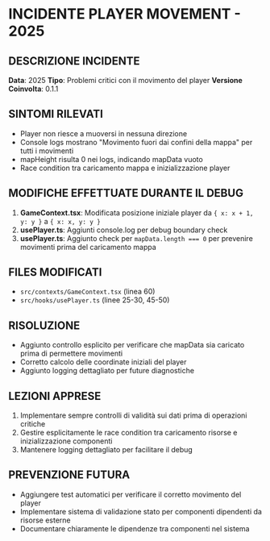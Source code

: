 # INCIDENTE PLAYER MOVEMENT - 2025

## DESCRIZIONE INCIDENTE
**Data**: 2025
**Tipo**: Problemi critici con il movimento del player
**Versione Coinvolta**: 0.1.1

## SINTOMI RILEVATI
- Player non riesce a muoversi in nessuna direzione
- Console logs mostrano "Movimento fuori dai confini della mappa" per tutti i movimenti
- mapHeight risulta 0 nei logs, indicando mapData vuoto
- Race condition tra caricamento mappa e inizializzazione player

## MODIFICHE EFFETTUATE DURANTE IL DEBUG
1. **GameContext.tsx**: Modificata posizione iniziale player da `{ x: x + 1, y: y }` a `{ x: x, y: y }`
2. **usePlayer.ts**: Aggiunti console.log per debug boundary check
3. **usePlayer.ts**: Aggiunto check per `mapData.length === 0` per prevenire movimenti prima del caricamento mappa

## FILES MODIFICATI
- `src/contexts/GameContext.tsx` (linea 60)
- `src/hooks/usePlayer.ts` (linee 25-30, 45-50)

## RISOLUZIONE
- Aggiunto controllo esplicito per verificare che mapData sia caricato prima di permettere movimenti
- Corretto calcolo delle coordinate iniziali del player
- Aggiunto logging dettagliato per future diagnostiche

## LEZIONI APPRESE
1. Implementare sempre controlli di validità sui dati prima di operazioni critiche
2. Gestire esplicitamente le race condition tra caricamento risorse e inizializzazione componenti
3. Mantenere logging dettagliato per facilitare il debug

## PREVENZIONE FUTURA
- Aggiungere test automatici per verificare il corretto movimento del player
- Implementare sistema di validazione stato per componenti dipendenti da risorse esterne
- Documentare chiaramente le dipendenze tra componenti nel sistema